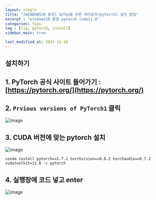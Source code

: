 ```yaml
---
layout: single
title: "[WINDOWS10 환경] 딥러닝을 위한 파이토치(pytorch) 설치 방법"
excerpt : "windows10 환경 pytorch cuda11.0"
categories: tips
tag : [tip, pytorch, install]
sidebar_main: true

last_modified_at: 2021-11-10
---
```


## 설치하기

## 1. PyTorch 공식 사이트 들어가기 : [https://pytorch.org/](https://pytorch.org/)

## 2. `Prvious versions of PyTorch1` 클릭

![image](https://user-images.githubusercontent.com/78655692/141055817-ee4c44d4-2f04-4089-8334-83a1df1ed648.png)

## 3. CUDA 버전에 맞는 pytorch 설치

![image](https://user-images.githubusercontent.com/78655692/141055924-842a15ce-5c94-40e1-b7bd-ffdf6bd43c7f.png)

`conda install pytorch==1.7.1 torchvision==0.8.2 torchaudio==0.7.2 cudatoolkit=11.0 -c pytorch`

## 4. 실행창에 코드 넣고 enter

![image](https://user-images.githubusercontent.com/78655692/141056063-5b2a8dd3-7630-486e-af56-85f8cc1e0e58.png)

